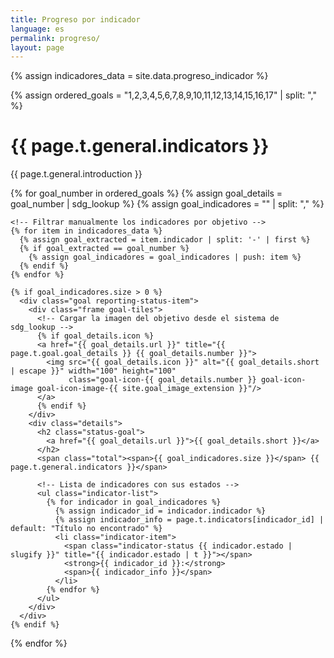 ```yaml
---
title: Progreso por indicador
language: es
permalink: progreso/
layout: page
---
```


<!-- Asignar los datos desde progreso_indicador.csv -->
{% assign indicadores_data = site.data.progreso_indicador %}
<!-- Definir el orden correcto de los objetivos -->
{% assign ordered_goals = "1,2,3,4,5,6,7,8,9,10,11,12,13,14,15,16,17" | split: "," %}

<div id="main-content" class="container reportingstatus" role="main">
  <h1>{{ page.t.general.indicators }}</h1>
  
  <!-- Introducción -->
  <div>
    <p>{{ page.t.general.introduction }}</p>
  </div>

  <!-- Iterar por los objetivos en el orden correcto -->
  {% for goal_number in ordered_goals %}
    {% assign goal_details = goal_number | sdg_lookup %}
    {% assign goal_indicadores = "" | split: "," %} <!-- Lista vacía -->

    <!-- Filtrar manualmente los indicadores por objetivo -->
    {% for item in indicadores_data %}
      {% assign goal_extracted = item.indicador | split: '-' | first %}
      {% if goal_extracted == goal_number %}
        {% assign goal_indicadores = goal_indicadores | push: item %}
      {% endif %}
    {% endfor %}

    {% if goal_indicadores.size > 0 %}
      <div class="goal reporting-status-item">
        <div class="frame goal-tiles">
          <!-- Cargar la imagen del objetivo desde el sistema de sdg_lookup -->
          {% if goal_details.icon %}
          <a href="{{ goal_details.url }}" title="{{ page.t.goal.goal_details }} {{ goal_details.number }}">
            <img src="{{ goal_details.icon }}" alt="{{ goal_details.short | escape }}" width="100" height="100" 
                 class="goal-icon-{{ goal_details.number }} goal-icon-image goal-icon-image-{{ site.goal_image_extension }}"/>
          </a>
          {% endif %}
        </div>
        <div class="details">
          <h2 class="status-goal">
            <a href="{{ goal_details.url }}">{{ goal_details.short }}</a>
          </h2>
          <span class="total"><span>{{ goal_indicadores.size }}</span> {{ page.t.general.indicators }}</span>

          <!-- Lista de indicadores con sus estados -->
          <ul class="indicator-list">
            {% for indicador in goal_indicadores %}
              {% assign indicador_id = indicador.indicador %}
              {% assign indicador_info = page.t.indicators[indicador_id] | default: "Título no encontrado" %}
              <li class="indicator-item">
                <span class="indicator-status {{ indicador.estado | slugify }}" title="{{ indicador.estado | t }}"></span>
                <strong>{{ indicador_id }}:</strong>
                <span>{{ indicador_info }}</span>
              </li>
            {% endfor %}
          </ul>
        </div>
      </div>
    {% endif %}
  {% endfor %}
</div>
